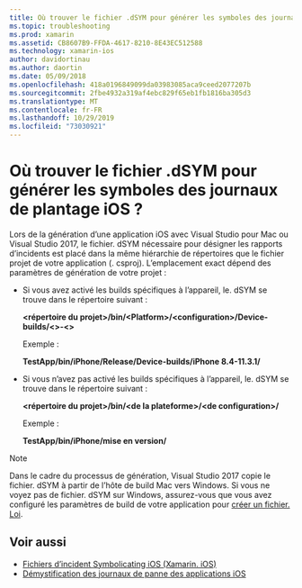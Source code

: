 ```yaml
---
title: Où trouver le fichier .dSYM pour générer les symboles des journaux de plantage iOS ?
ms.topic: troubleshooting
ms.prod: xamarin
ms.assetid: CB8607B9-FFDA-4617-8210-8E43EC512588
ms.technology: xamarin-ios
author: davidortinau
ms.author: daortin
ms.date: 05/09/2018
ms.openlocfilehash: 418a0196849099da03983085aca9ceed2077207b
ms.sourcegitcommit: 2fbe4932a319af4ebc829f65eb1fb1816ba305d3
ms.translationtype: MT
ms.contentlocale: fr-FR
ms.lasthandoff: 10/29/2019
ms.locfileid: "73030921"
---
```

# <a name="where-can-i-find-the-dsym-file-to-symbolicate-ios-crash-logs"></a>Où trouver le fichier .dSYM pour générer les symboles des journaux de plantage iOS ?

Lors de la génération d’une application iOS avec Visual Studio pour Mac ou Visual Studio 2017, le fichier. dSYM nécessaire pour désigner les rapports d’incidents est placé dans la même hiérarchie de répertoires que le fichier projet de votre application (. csproj). L’emplacement exact dépend des paramètres de génération de votre projet :

- Si vous avez activé les builds spécifiques à l’appareil, le. dSYM se trouve dans le répertoire suivant :

    **&lt;répertoire du projet&gt;/bin/&lt;Platform&gt;/&lt;configuration&gt;/Device-builds/&lt;&gt;-&lt;&gt;**

    Exemple :
  
    **TestApp/bin/iPhone/Release/Device-builds/iPhone 8.4-11.3.1/**

- Si vous n’avez pas activé les builds spécifiques à l’appareil, le. dSYM se trouve dans le répertoire suivant :

    **&lt;répertoire du projet&gt;/bin/&lt;de la plateforme&gt;/&lt;de configuration&gt;/**

    Exemple :

    **TestApp/bin/iPhone/mise en version/**

> [!NOTE]
> Dans le cadre du processus de génération, Visual Studio 2017 copie le fichier. dSYM à partir de l’hôte de build Mac vers Windows. Si vous ne voyez pas de fichier. dSYM sur Windows, assurez-vous que vous avez configuré les paramètres de build de votre application pour [créer un fichier. Loi](~/ios/deploy-test/app-distribution/ipa-support.md).

## <a name="see-also"></a>Voir aussi

- [Fichiers d’incident Symbolicating iOS (Xamarin. iOS)](https://www.jmillerdev.net/symbolicating-ios-crash-files-xamarin-ios/)
- [Démystification des journaux de panne des applications iOS](https://www.raywenderlich.com/23704/demystifying-ios-application-crash-logs)
